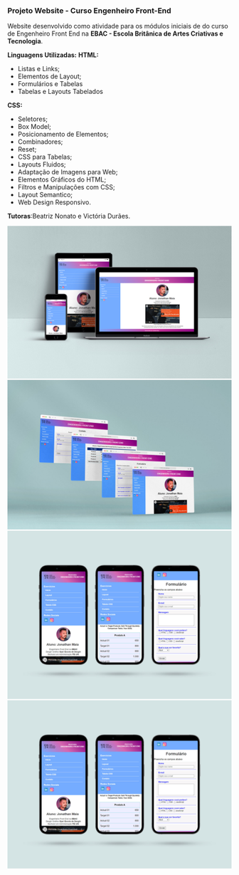 ### Projeto Website - Curso Engenheiro Front-End

Website desenvolvido como atividade para os módulos iniciais de do curso de Engenheiro Front End na **EBAC - Escola Britânica de Artes Criativas e Tecnologia**.

**Linguagens Utilizadas:** 
__HTML:__
* Listas e Links;
* Elementos de Layout;
* Formulários e Tabelas
* Tabelas e Layouts Tabelados
  
 __CSS:__
  * Seletores;
  * Box Model;
  * Posicionamento de Elementos;
  * Combinadores;
  * Reset;
  * CSS para Tabelas;
  * Layouts Fluidos;
  * Adaptação de Imagens para Web;
  * Elementos Gráficos do HTML;
  * Filtros e Manipulações com CSS;
  * Layout Semantico;
  * Web Design Responsivo.

__Tutoras__:Beatriz Nonato e Victória Durães.

  


<div style="display:inline_block">
<img alt="Imagem do projeto" src="https://github.com/jonathanppmaia/websiteebac/blob/main/image/projeto01.jpg?raw=true" >
</div>

<div style="display:inline_block">
<img alt=" Versão Desktop" src="https://github.com/jonathanppmaia/websiteebac/blob/main/image/projeto02.jpg?raw=true" >
</div>
<div style="display:inline_block">
<img alt="Versão Tablet" src="https://github.com/jonathanppmaia/websiteebac/blob/main/image/projeto03.jpg?raw=true" >


<div style="display:inline_block">
<img alt="Versão SmartPhone" src="https://github.com/jonathanppmaia/websiteebac/blob/main/image/projeto03.jpg?raw=true" >

</div>
